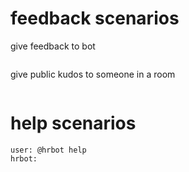 feedback scenarios
===
give feedback to bot
```

```

give public kudos to someone in a room
```
```

help scenarios
===
```
user: @hrbot help
hrbot: 
```
